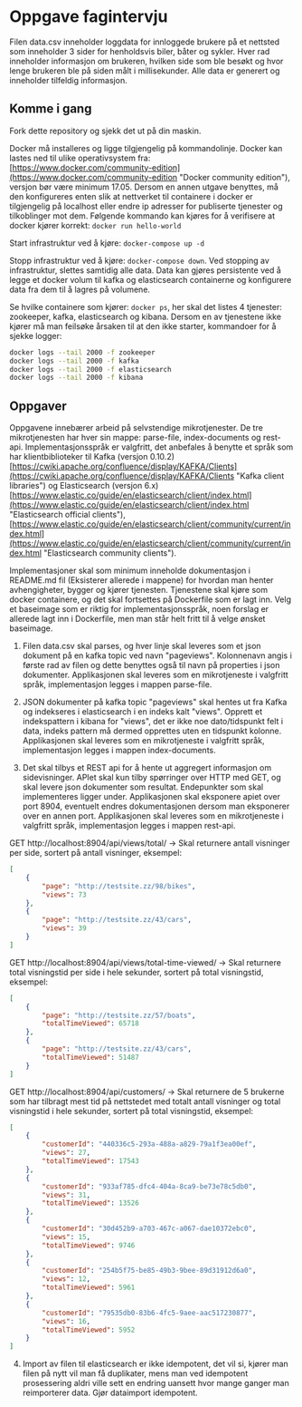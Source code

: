 # Oppgave fagintervju

Filen data.csv inneholder loggdata for innloggede brukere på et nettsted som inneholder 3 sider for henholdsvis biler, båter og sykler. Hver rad inneholder informasjon om brukeren, hvilken side som ble besøkt og hvor lenge brukeren ble på siden målt i millisekunder. Alle data er generert og inneholder tilfeldig informasjon.

## Komme i gang

Fork dette repository og sjekk det ut på din maskin.

Docker må installeres og ligge tilgjengelig på kommandolinje. Docker kan lastes ned til ulike operativsystem fra: [https://www.docker.com/community-edition](https://www.docker.com/community-edition "Docker community edition"), versjon bør være minimum 17.05. Dersom en annen utgave benyttes, må den konfigureres enten slik at nettverket til containere i docker er tilgjengelig på localhost eller endre ip adresser for publiserte tjenester og tilkoblinger mot dem. Følgende kommando kan kjøres for å verifisere at docker kjører korrekt: `docker run hello-world`

Start infrastruktur ved å kjøre: `docker-compose up -d`

Stopp infrastruktur ved å kjøre: `docker-compose down`. Ved stopping av infrastruktur, slettes samtidig alle data. Data kan gjøres persistente ved å legge et docker volum til kafka og elasticsearch containerne og konfigurere data fra dem til å lagres på volumene.

Se hvilke containere som kjører: `docker ps`, her skal det listes 4 tjenester: zookeeper, kafka, elasticsearch og kibana. Dersom en av tjenestene ikke kjører må man feilsøke årsaken til at den ikke starter, kommandoer for å sjekke logger:

```bash
docker logs --tail 2000 -f zookeeper
docker logs --tail 2000 -f kafka
docker logs --tail 2000 -f elasticsearch
docker logs --tail 2000 -f kibana
```

## Oppgaver

Oppgavene innebærer arbeid på selvstendige mikrotjenester. De tre mikrotjenesten har hver sin mappe: parse-file, index-documents og rest-api. Implementasjonsspråk er valgfritt, det anbefales å benytte et språk som har klientbiblioteker til Kafka (versjon 0.10.2) [https://cwiki.apache.org/confluence/display/KAFKA/Clients](https://cwiki.apache.org/confluence/display/KAFKA/Clients "Kafka client libraries") og Elasticsearch (versjon 6.x) [https://www.elastic.co/guide/en/elasticsearch/client/index.html](https://www.elastic.co/guide/en/elasticsearch/client/index.html "Elasticsearch official clients"), [https://www.elastic.co/guide/en/elasticsearch/client/community/current/index.html](https://www.elastic.co/guide/en/elasticsearch/client/community/current/index.html "Elasticsearch community clients").

Implementasjoner skal som minimum inneholde dokumentasjon i README.md fil (Eksisterer allerede i mappene) for hvordan man henter avhengigheter, bygger og kjører tjenesten. Tjenestene skal kjøre som docker containere, og det skal fortsettes på Dockerfile som er lagt inn. Velg et baseimage som er riktig for implementasjonsspråk, noen forslag er allerede lagt inn i Dockerfile, men man står helt fritt til å velge ønsket baseimage.

1. Filen data.csv skal parses, og hver linje skal leveres som et json dokument på en kafka topic ved navn "pageviews". Kolonnenavn angis i første rad av filen og dette benyttes også til navn på properties i json dokumenter. Applikasjonen skal leveres som en mikrotjeneste i valgfritt språk, implementasjon legges i mappen parse-file.

2. JSON dokumenter på kafka topic "pageviews" skal hentes ut fra Kafka og indekseres i elasticsearch i en indeks kalt "views". Opprett et indekspattern i kibana for "views", det er ikke noe dato/tidspunkt felt i data, indeks pattern må dermed opprettes uten en tidspunkt kolonne. Applikasjonen skal leveres som en mikrotjeneste i valgfritt språk, implementasjon legges i mappen index-documents.

3. Det skal tilbys et REST api for å hente ut aggregert informasjon om sidevisninger. APIet skal kun tilby spørringer over HTTP med GET, og skal levere json dokumenter som resultat. Endepunkter som skal implementeres ligger under. Applikasjonen skal eksponere apiet over port 8904, eventuelt endres dokumentasjonen dersom man eksponerer over en annen port. Applikasjonen skal leveres som en mikrotjeneste i valgfritt språk, implementasjon legges i mappen rest-api.

GET http://localhost:8904/api/views/total/ -> Skal returnere antall visninger per side, sortert på antall visninger, eksempel:

```json
[
    {
        "page": "http://testsite.zz/98/bikes",
        "views": 73
    },
    {
        "page": "http://testsite.zz/43/cars",
        "views": 39
    }
]
```

GET http://localhost:8904/api/views/total-time-viewed/ -> Skal returnere total visningstid per side i hele sekunder, sortert på total visningstid, eksempel:

```json
[
    {
        "page": "http://testsite.zz/57/boats",
        "totalTimeViewed": 65718
    },
    {
        "page": "http://testsite.zz/43/cars",
        "totalTimeViewed": 51487
    }
]
```

GET http://localhost:8904/api/customers/ -> Skal returnere de 5 brukerne som har tilbragt mest tid på nettstedet med totalt antall visninger og total visningstid i hele sekunder, sortert på total visningstid, eksempel:

```json
[
    {
        "customerId": "440336c5-293a-488a-a829-79a1f3ea00ef",
        "views": 27,
        "totalTimeViewed": 17543
    },
    {
        "customerId": "933af785-dfc4-404a-8ca9-be73e78c5db0",
        "views": 31,
        "totalTimeViewed": 13526
    },
    {
        "customerId": "30d452b9-a703-467c-a067-dae10372ebc0",
        "views": 15,
        "totalTimeViewed": 9746
    },
    {
        "customerId": "254b5f75-be85-49b3-9bee-89d31912d6a0",
        "views": 12,
        "totalTimeViewed": 5961
    },
    {
        "customerId": "79535db0-83b6-4fc5-9aee-aac517230877",
        "views": 16,
        "totalTimeViewed": 5952
    }
]
```

4. Import av filen til elasticsearch er ikke idempotent, det vil si, kjører man filen på nytt vil man få duplikater, mens man ved idempotent prosessering aldri ville sett en endring uansett hvor mange ganger man reimporterer data. Gjør dataimport idempotent.
